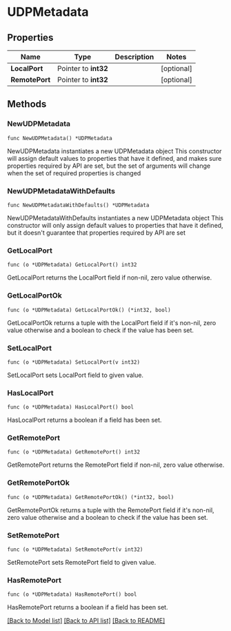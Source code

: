 # UDPMetadata

## Properties

Name | Type | Description | Notes
------------ | ------------- | ------------- | -------------
**LocalPort** | Pointer to **int32** |  | [optional] 
**RemotePort** | Pointer to **int32** |  | [optional] 

## Methods

### NewUDPMetadata

`func NewUDPMetadata() *UDPMetadata`

NewUDPMetadata instantiates a new UDPMetadata object
This constructor will assign default values to properties that have it defined,
and makes sure properties required by API are set, but the set of arguments
will change when the set of required properties is changed

### NewUDPMetadataWithDefaults

`func NewUDPMetadataWithDefaults() *UDPMetadata`

NewUDPMetadataWithDefaults instantiates a new UDPMetadata object
This constructor will only assign default values to properties that have it defined,
but it doesn't guarantee that properties required by API are set

### GetLocalPort

`func (o *UDPMetadata) GetLocalPort() int32`

GetLocalPort returns the LocalPort field if non-nil, zero value otherwise.

### GetLocalPortOk

`func (o *UDPMetadata) GetLocalPortOk() (*int32, bool)`

GetLocalPortOk returns a tuple with the LocalPort field if it's non-nil, zero value otherwise
and a boolean to check if the value has been set.

### SetLocalPort

`func (o *UDPMetadata) SetLocalPort(v int32)`

SetLocalPort sets LocalPort field to given value.

### HasLocalPort

`func (o *UDPMetadata) HasLocalPort() bool`

HasLocalPort returns a boolean if a field has been set.

### GetRemotePort

`func (o *UDPMetadata) GetRemotePort() int32`

GetRemotePort returns the RemotePort field if non-nil, zero value otherwise.

### GetRemotePortOk

`func (o *UDPMetadata) GetRemotePortOk() (*int32, bool)`

GetRemotePortOk returns a tuple with the RemotePort field if it's non-nil, zero value otherwise
and a boolean to check if the value has been set.

### SetRemotePort

`func (o *UDPMetadata) SetRemotePort(v int32)`

SetRemotePort sets RemotePort field to given value.

### HasRemotePort

`func (o *UDPMetadata) HasRemotePort() bool`

HasRemotePort returns a boolean if a field has been set.


[[Back to Model list]](../README.md#documentation-for-models) [[Back to API list]](../README.md#documentation-for-api-endpoints) [[Back to README]](../README.md)


